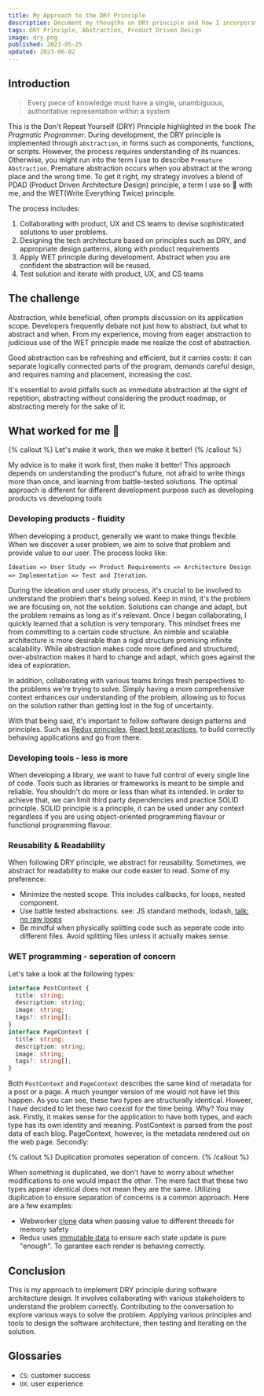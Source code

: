 ```yaml
---
title: My Approach to the DRY Principle
description: Document my thougths on DRY principle and how I incorporate it
tags: DRY Principle, Abstraction, Product Driven Design
image: dry.png
published: 2023-05-25
updated: 2023-06-02
---
```


## Introduction

> Every piece of knowledge must have a single, unambiguous, authoritative representation within a system

This is the Don't Repeat Yourself (DRY) Principle highlighted in the book _The Pragmatic Programmer_. During development, the DRY principle is implemented through `abstraction`, in forms such as components, functions, or scripts. However, the process requires understanding of its nuances. Otherwise, you might run into the term I use to describe `Premature Abstraction`. Premature abstraction occurs when you abstract at the wrong place and the wrong time. To get it right, my strategy involves a blend of PDAD (Product Driven Architecture Design) principle, a term I use so 🐻 with me, and the WET(Write Everything Twice) principle.

The process includes:

1. Collaborating with product, UX and CS teams to devise sophisticated solutions to user problems.
2. Designing the tech architecture based on principles such as DRY, and appropriate design patterns, along with product requirements
3. Apply WET principle during development. Abstract when you are confident the abstraction will be reused.
4. Test solution and iterate with product, UX, and CS teams

## The challenge

Abstraction, while beneficial, often prompts discussion on its application scope. Developers frequently debate not just how to abstract, but what to abstract and when. From my experience, moving from eager abstraction to judicious use of the WET principle made me realize the cost of abstraction.

Good abstraction can be refreshing and efficient, but it carries costs: it can separate logically connected parts of the program, demands careful design, and requires naming and placement, increasing the cost.

It's essential to avoid pitfalls such as immediate abstraction at the sight of repetition, abstracting without considering the product roadmap, or abstracting merely for the sake of it.

## What worked for me 🔧

{% callout %}
Let's make it work, then we make it better!
{% /callout %}

My advice is to make it work first, then make it better! This approach depends on understanding the product's future, not afraid to write things more than once, and learning from battle-tested solutions. The optimal approach is different for different development purpose such as developing products vs developing tools

### Developing products - fluidity

When developing a product, generally we want to make things flexible. When we discover a user problem, we aim to solve that problem and provide value to our user. The process looks like:

`Ideation => User Study => Product Requirements => Architecture Design => Implementation => Test and Iteration`.

During the ideation and user study process, it's crucial to be involved to understand the problem that's being solved. Keep in mind, it's the problem we are focusing on, not the solution. Solutions can change and adapt, but the problem remains as long as it's relevant. Once I began collaborating, I quickly learned that a solution is very temporary. This mindset frees me from committing to a certain code structure. An nimble and scalable architecture is more desirable than a rigid structure promising infinite scalability. While abstraction makes code more defined and structured, over-abstraction makes it hard to change and adapt, which goes against the idea of exploration.

In addition, collaborating with various teams brings fresh perspectives to the problems we're trying to solve. Simply having a more comprehensive context enhances our understanding of the problem, allowing us to focus on the solution rather than getting lost in the fog of uncertainty.

With that being said, it's important to follow software design patterns and principles. Such as [Redux principles](/post/redux#the-principles,-the-challenges,-and-how-to-get-there), [React best practices](https://react.dev/learn/thinking-in-react), to build correctly behaving applications and go from there.

### Developing tools - less is more

When developing a library, we want to have full control of every single line of code. Tools such as libraries or frameworks is meant to be simple and reliable. You shouldn't do more or less than what its intended. In order to achieve that, we can limit third party dependencies and practice SOLID principle. SOLID principle is a principle, it can be used under any context regardless if you are using object-oriented programming flavour or functional programming flavour.

### Reusability & Readability

When following DRY principle, we abstract for reusability. Sometimes, we abstract for readability to make our code easier to read. Some of my preference:

- Minimize the nested scope. This includes callbacks, for loops, nested component.
- Use battle tested abstractions. see: JS standard methods, lodash, [talk: no raw loops](https://www.youtube.com/watch?v=W2tWOdzgXHA)
- Be mindful when physically splitting code such as seperate code into different files. Avoid splitting files unless it actually makes sense.

### WET programming - seperation of concern

Let's take a look at the following types:

```ts
interface PostContext {
  title: string;
  description: string;
  image: string;
  tags?: string[];
}
interface PageContext {
  title: string;
  description: string;
  image: string;
  tags?: string[];
}
```

Both `PostContext` and `PageContext` describes the same kind of metadata for a post or a page. A much younger version of me would not have let this happen. As you can see, these two types are structurally identical. Howeer, I have decided to let these two coexist for the time being. Why? You may ask. Firstly, it makes sense for the application to have both types, and each type has its own identity and meaning. PostContext is parsed from the post data of each blog. PageContext, however, is the metadata rendered out on the web page. Secondly:

{% callout %}
Duplication promotes seperation of concern.
{% /callout %}

When something is duplicated, we don't have to worry about whether modifications to one would impact the other. The mere fact that these two types appear identical does not mean they are the same. Utilizing duplication to ensure separation of concerns is a common approach. Here are a few examples:

- Webworker [clone](https://developer.mozilla.org/en-US/docs/Web/API/structuredClone) data when passing value to different threads for memory safety
- Redux uses [immutable data](/post/redux#readonly-state-with-immutable-data) to ensure each state update is pure "enough". To garantee each render is behaving correctly.

## Conclusion

This is my approach to implement DRY principle during software architecture design. It involves collaborating with various stakeholders to understand the problem correctly. Contributing to the conversation to explore various ways to solve the problem. Applying various principles and tools to design the software architecture, then testing and iterating on the solution.

## Glossaries

- `CS`: customer success
- `UX`: user experience
